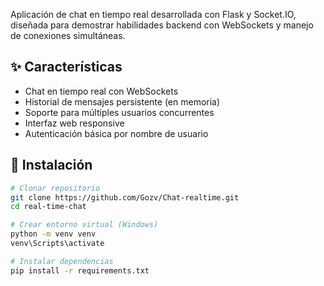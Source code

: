 Aplicación de chat en tiempo real desarrollada con Flask y Socket.IO, diseñada para demostrar habilidades backend con WebSockets y manejo de conexiones simultáneas.

## ✨ Características
- Chat en tiempo real con WebSockets
- Historial de mensajes persistente (en memoria)
- Soporte para múltiples usuarios concurrentes
- Interfaz web responsive
- Autenticación básica por nombre de usuario

## 🚀 Instalación
```bash
# Clonar repositorio
git clone https://github.com/Gozv/Chat-realtime.git
cd real-time-chat

# Crear entorno virtual (Windows)
python -m venv venv
venv\Scripts\activate

# Instalar dependencias
pip install -r requirements.txt
